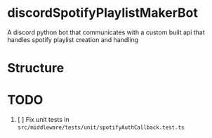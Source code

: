 # discordSpotifyPlaylistMakerBot

A discord python bot that communicates with a custom built api that handles
spotify playlist creation and handling

# Structure

# TODO

1. [ ] Fix unit tests in `src/middleware/tests/unit/spotifyAuthCallback.test.ts`
